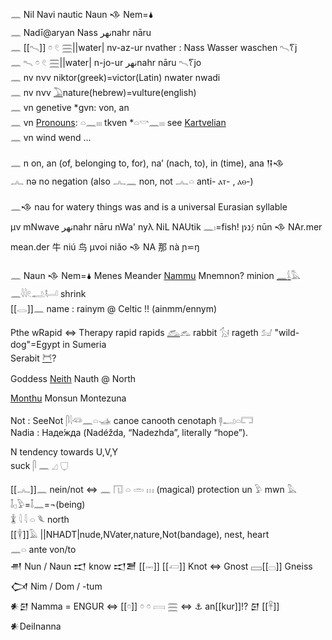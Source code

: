 𓈖 Nil Navi nautic Naun 𒈾 Nem=🌢  
𓈖 Nadī@aryan Nass نهرnahr nāru  
𓈖 [[𓍇]] 𓏌 𓏲 𓈗||water| nv-az-ur nvather : Nass Wasser waschen 𓍇𐀍j  
𓈖 𓍇 𓏌 𓏲 𓈗||water| n-jo-ur نهرnahr nāru   𓍇𐀍jo  
𓈖 nv nνv niktor(greek)=victor(Latin) nwater nwadi  
𓈖 nv nνv [𓅐](𓅐)nature(hebrew)=vulture(english)  
𓈖 vn genetive *gvn: von, an  
𓈖 vn [Pronouns](Pronouns): 𓏏𓈖𓏤𓏤𓏤  tkven *𓏏𓎡𓈖𓏤𓏤𓏤 see [Kartvelian](Kartvelian)  
𓈖 vn wind wend …  

𓈖 n   on, an (of, belonging to, for), na’ (nach, to), in (time), ana 𒀀𒈾  
𓂜 nə no negation (also 𓂜𓈖 non, not 𓂜𓏏 anti- ⲁⲧ- , ⲁⲑ-)  

𓈖𒈾 nau for watery things was and is a universal Eurasian syllable  
μν mNwave نهرnahr nāru nWa' nyλ NiL NAUtik 𓈖𓏤=fish! ןነ𐤍נ nūn 𒈾 NAr.mer mean.der 牛 niú 鸟 μνoi niǎo 𒈾 NA 那 nà ɲ⋍ŋ  

𓈖 Naun 𒈾 Nem=🌢 Menes Meander [Nammu](https://en.wikipedia.org/wiki/Nammu) Mnemnon?  minion  [𓈖](𓈖)[𓌰](𓌰)𓅓  𓈖𓇋𓇋𓏲𓂢𓂡 shrink  
[[𓂋]]𓈖 name : rainym @ Celtic !! (ainmm/ennym)  

Pthe wRapid ⇔ Therapy rapid rapids [𓃹](𓃹)𓃺  rabbit 𓃩 rageth 𓃫 "wild-dog"=Egypt in Sumeria  
Serabit [𓋫](𓋫)?  

Goddess [Neith](https://en.wikipedia.org/wiki/Neith) Nauth @ North  

[Monthu](https://en.wikipedia.org/wiki/Monthu) Monsun Montezuna  

Not : SeeNot 𓋴𓇋𓆛𓈖𓏏𓊛 canoe canooth cenotaph 𓊢𓂝𓏏𓉐  
Nadia : Наде́жда (Nadéžda, “Nadezhda”, literally “hope”).  

N tendency towards U,V,Y  
suck 𓋴 𓈖 𓈎 𓂒  

[[𓂜]]𓈖 nein/not  ⇔ 𓈖 𓉔 𓏏 𓏛 𓏥 (magical) protection un 𓅱 mwn 𓅓 𓄤𓊪𓅱=𓄤𓈖=¬(being)  
𓇇 𓇋 𓇋 𓏏 𓆰 north  
[[𓇉]]𓄿 ||NHADT|nude,NVater,nature,Not(bandage), nest, heart  
𓈖𓏏 ante von/to  
𒉣 Nun / Naun 𒀊 know 𒀊𒍪  [[𓋭]] [[𓋷]] Knot ⇔ Gnost 𓈙[[𓊌]] Gneiss  
𒉏 Nim / Dom / -tum  
𒀭𒇉 Namma = ENGUR ⇔ [[𓏌]] 𓏌 𓏌 𓇯 𓈗 ⇔ ⚓ an[[kur]]!? 𒇉 [[𓋹]] 𒀭DeiInanna  
